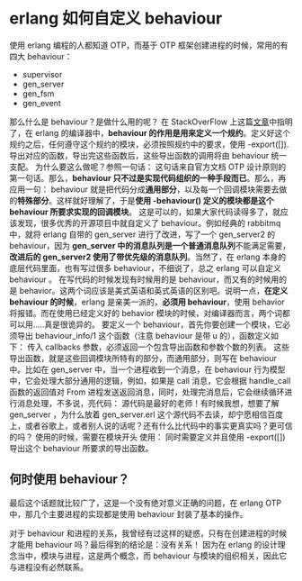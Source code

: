 # erlang 如何自定义 behaviour

使用 erlang 编程的人都知道 OTP，而基于 OTP 框架创建进程的时候，常用的有四大 behaviour： 

- supervisor
- gen_server
- gen_fsm
- gen_event

那么什么是 behaviour？是做什么用的呢？ 
    在 StackOverFlow 上这篇[文章](http://stackoverflow.com/questions/6488002/how-to-define-customized-behavior-in-erlang-and-what-can-it-do-for-you)中指明了，在 erlang 的编译器中，**behaviour 的作用是用来定义一个规约**。定义好这个规约之后，任何遵守这个规约的模块，必须按照规约中的要求，使用 -export([]). 导出对应的函数，导出完这些函数后，这些导出函数的调用将由 behaviour 统一支配。
为什么要这么做呢？参照一句话：
这句话来自官方文档 OTP 设计原则的第一句话。那么，**behaviour 只不过是实现代码组织的一种手段而已**。那么，再应用一句：
behaviour 就是把代码分成**通用部分**，以及每一个回调模块需要去做的**特殊部分**。这样就好理解了，于是**使用 -behaviour() 定义的模块都是这个 behaviour 所要求实现的回调模块**。
   这是可以的，如果大家代码读得多了，就应该发现，很多优秀的开源项目中就自定义了 behaviour。例如经典的 rabbitmq 中，就将 erlang 自带的 gen_server 进行了改进，写了一个 gen_server2 的 behaviour，因为 **gen_server 中的消息队列是一个普通消息队列**不能满足需要，**改进后的 gen_server2 使用了带优先级的消息队列**。当然了，在 erlang 本身的底层代码里面，也有写过很多 behaviour，不细说了，总之 erlang 可以自定义 behaviour 。
   在写代码的时候发现有时候用的是 behaviour，而又有的时候用的是 behavior。这两个词应该是美式英语和英式英语的区别吧。说明一点，**在定义 behaviour 的时候**，erlang 是亲美一派的，**必须用 behaviour**，使用 behavior 将报错。而在使用已经定义好的 behavior 模块的时候，对编译器而言，两个词都可以用.....真是很诡异的。
   要定义一个 behaviour，首先你要创建一个模块，它必须导出 behaviour_info/1 这个函数（注意 behaviour 是带 u 的），函数定义如下：
传入 callbacks 参数，必须返回一个包含导出函数和参数个数的列表。
   这些导出函数，就是这些回调模块所特有的部分，而通用部分，则写在 behaviour 中。比如在 gen_server 中，当一个进程收到一个消息，在 behaviour 行为模型中，它会处理大部分通用的逻辑，例如，如果是 call 消息，它会根据 handle_call 函数的返回值对 From 进程发送返回消息，同时，处理完消息后，它会继续循环进行消息处理，不多说，亮代码：
   源代码是最好的老师！有时候我想，想要了解 gen_server ，为什么放着 gen_server.erl 这个源代码不去读，却宁愿相信百度上，或者谷歌上，或者别人说的话呢？还有什么比代码中的事实更真实吗？更可信的吗？
使用的时候，需要在模块开头 使用：
同时需要定义并且使用 -export([]) 导出这个 behaviour 所要求的导出函数。


## **何时使用 behaviour？**

   最后这个话题就比较广了，这是一个没有绝对意义正确的问题，在 erlang OTP 中，那几个主要进程的实现都是使用 behaviour 封装了基本的操作。 

   对于 behaviour 和进程的关系，我曾经有过这样的疑惑，只有在创建进程的时候才能用 behaviour 吗？最后得到的结论是：没有关系！ 因为在 erlang 的设计理念当中，模块与进程，这是两个概念，而 behaviour 与模块的组织相关，因此它与进程没有必然联系。 